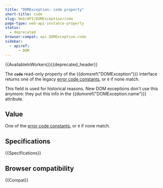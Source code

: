 ```yaml
---
title: "DOMException: code property"
short-title: code
slug: Web/API/DOMException/code
page-type: web-api-instance-property
status:
  - deprecated
browser-compat: api.DOMException.code
sidebar:
  - apiref:
      - DOM
---
```


{{AvailableInWorkers}}{{deprecated_header}}

The **`code`** read-only property of the {{domxref("DOMException")}} interface returns one of the legacy [error code constants](/en-US/docs/Web/API/DOMException#error_names), or `0` if none match.

This field is used for historical reasons. New DOM exceptions don't use this anymore: they put this info in the {{domxref("DOMException.name")}} attribute.

## Value

One of the [error code constants](/en-US/docs/Web/API/DOMException#error_names), or `0` if none match.

## Specifications

{{Specifications}}

## Browser compatibility

{{Compat}}
